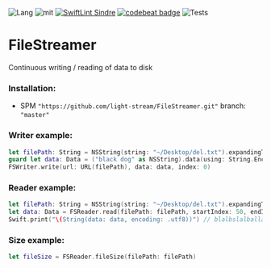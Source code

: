 ![Lang](https://img.shields.io/badge/Language-Swift-orange.svg)
![mit](https://img.shields.io/badge/License-MIT-brightgreen.svg)
[![SwiftLint Sindre](https://img.shields.io/badge/SwiftLint-Sindre-hotpink.svg)](https://github.com/sindresorhus/swiftlint-sindre)
[![codebeat badge](https://codebeat.co/badges/50260726-90be-4083-a558-2717c1ecb928)](https://codebeat.co/projects/github-com-eonist-filestreamer-master)
![Tests](https://github.com/light-stream/FileStreamer/workflows/Tests/badge.svg)

# FileStreamer
Continuous writing / reading of data to disk

### Installation:
- SPM `"https://github.com/light-stream/FileStreamer.git"` branch: `"master"`

### Writer example:
```swift
let filePath: String = NSString(string: "~/Desktop/del.txt").expandingTildeInPath
guard let data: Data = ("black dog" as NSString).data(using: String.Encoding.utf8.rawValue) else {Swift.print("unable to create data");return}
FSWriter.write(url: URL(filePath), data: data, index: 0)
```

### Reader example:
```swift
let filePath: String = NSString(string: "~/Desktop/del.txt").expandingTildeInPath
let data: Data = FSReader.read(filePath: filePath, startIndex: 50, endIndex: 100)
Swift.print("\(String(data: data, encoding: .utf8))") // blalbslalballabalbla...
```

### Size example:
```swift
let fileSize = FSReader.fileSize(filePath: filePath)
```
